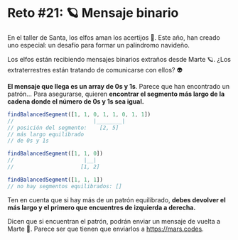 # Reto #21: 🪐 Mensaje binario

En el taller de Santa, los elfos aman los acertijos 🧠. Este año, han creado uno especial: un desafío para formar un palíndromo navideño.

Los elfos están recibiendo mensajes binarios extraños desde Marte 🪐. ¿Los extraterrestres están tratando de comunicarse con ellos? 👽

**El mensaje que llega es un array de 0s y 1s**. Parece que han encontrado un patrón… Para asegurarse, quieren **encontrar el segmento más largo de la cadena donde el número de 0s y 1s sea igual.**

```javascript
findBalancedSegment([1, 1, 0, 1, 1, 0, 1, 1])
//                         |________|
// posición del segmento:    [2, 5]
// más largo equilibrado
// de 0s y 1s

findBalancedSegment([1, 1, 0])
//                      |__|
//                     [1, 2]

findBalancedSegment([1, 1, 1])
// no hay segmentos equilibrados: []
```

Ten en cuenta que si hay más de un patrón equilibrado, **debes devolver el más largo y el primero que encuentres de izquierda a derecha.**

Dicen que si encuentran el patrón, podrán enviar un mensaje de vuelta a Marte 🚀. Parece ser que tienen que enviarlos a https://mars.codes.
